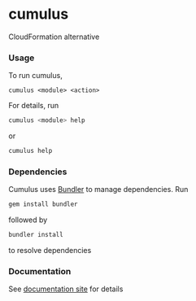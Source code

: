 # cumulus
CloudFormation alternative

### Usage

To run cumulus,
```
cumulus <module> <action>
```

For details, run
```bash
cumulus <module> help
```
or
```bash
cumulus help
```

### Dependencies

Cumulus uses [Bundler](http://bundler.io/) to manage dependencies. Run
```bash
gem install bundler
```
followed by
```bash
bundler install
```
to resolve dependencies

### Documentation
See [documentation site](http://lucidsoftware.github.io/cumulus) for details
